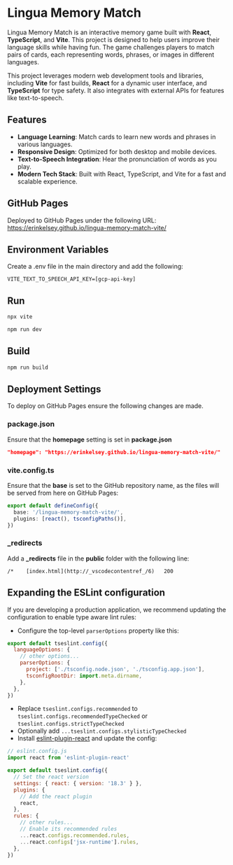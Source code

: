 # Lingua Memory Match

Lingua Memory Match is an interactive memory game built with **React**, **TypeScript**, and **Vite**. This project is designed to help users improve their language skills while having fun. The game challenges players to match pairs of cards, each representing words, phrases, or images in different languages.

This project leverages modern web development tools and libraries, including **Vite** for fast builds, **React** for a dynamic user interface, and **TypeScript** for type safety. It also integrates with external APIs for features like text-to-speech.

## Features

- **Language Learning**: Match cards to learn new words and phrases in various languages.
- **Responsive Design**: Optimized for both desktop and mobile devices.
- **Text-to-Speech Integration**: Hear the pronunciation of words as you play.
- **Modern Tech Stack**: Built with React, TypeScript, and Vite for a fast and scalable experience.

## GitHub Pages

Deployed to GitHub Pages under the following URL: https://erinkelsey.github.io/lingua-memory-match-vite/

## Environment Variables

Create a .env file in the main directory and add the following:

    VITE_TEXT_TO_SPEECH_API_KEY=[gcp-api-key]

## Run

```bash
npx vite
```

```bash
npm run dev
```

## Build

```bash
npm run build
```

## Deployment Settings

To deploy on GitHub Pages ensure the following changes are made.

### package.json

Ensure that the **homepage** setting is set in **package.json**

```json
"homepage": "https://erinkelsey.github.io/lingua-memory-match-vite/"
```

### vite.config.ts

Ensure that the **base** is set to the GitHub repository name, as the files will be served from here on GitHub Pages:

```ts
export default defineConfig({
  base: '/lingua-memory-match-vite/',
  plugins: [react(), tsconfigPaths()],
})
```

### \_redirects

Add a **\_redirects** file in the **public** folder with the following line:

    /*    [index.html](http://_vscodecontentref_/6)   200

## Expanding the ESLint configuration

If you are developing a production application, we recommend updating the configuration to enable type aware lint rules:

- Configure the top-level `parserOptions` property like this:

```js
export default tseslint.config({
  languageOptions: {
    // other options...
    parserOptions: {
      project: ['./tsconfig.node.json', './tsconfig.app.json'],
      tsconfigRootDir: import.meta.dirname,
    },
  },
})
```

- Replace `tseslint.configs.recommended` to `tseslint.configs.recommendedTypeChecked` or `tseslint.configs.strictTypeChecked`
- Optionally add `...tseslint.configs.stylisticTypeChecked`
- Install [eslint-plugin-react](https://github.com/jsx-eslint/eslint-plugin-react) and update the config:

```js
// eslint.config.js
import react from 'eslint-plugin-react'

export default tseslint.config({
  // Set the react version
  settings: { react: { version: '18.3' } },
  plugins: {
    // Add the react plugin
    react,
  },
  rules: {
    // other rules...
    // Enable its recommended rules
    ...react.configs.recommended.rules,
    ...react.configs['jsx-runtime'].rules,
  },
})
```
